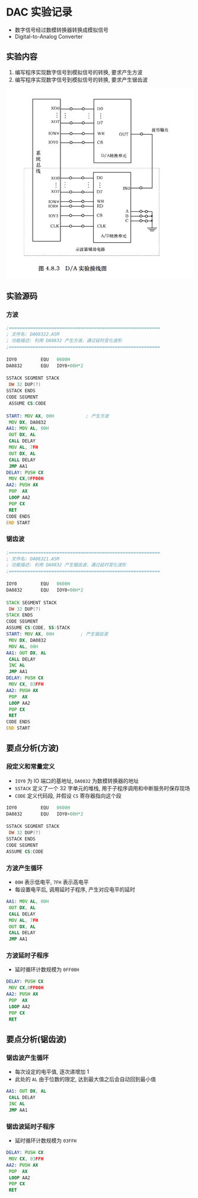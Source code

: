 # DAC 实验记录

- 数字信号经过数模转换器转换成模拟信号
- Digital-to-Analog Converter

## 实验内容

1. 编写程序实现数字信号到模拟信号的转换, 要求产生方波
2. 编写程序实现数字信号到模拟信号的转换, 要求产生锯齿波

![linking diagram](./images/D-A实验接线图.png)

## 实验源码

### 方波

```asm
;=========================================================
; 文件名: DA08322.ASM
; 功能描述: 利用 DA0832 产生方波，通过延时变化波形
;=========================================================

IOY0         EQU   0600H 
DA0832       EQU   IOY0+00H*2

SSTACK SEGMENT STACK
 DW 32 DUP(?)
SSTACK ENDS
CODE SEGMENT
 ASSUME CS:CODE

START: MOV AX, 00H            ; 产生方波
 MOV DX, DA0832
AA1: MOV AL, 00H
 OUT DX, AL
 CALL DELAY
 MOV AL, 7FH
 OUT DX, AL
 CALL DELAY
 JMP AA1
DELAY: PUSH CX
 MOV CX,0FF00H
AA2: PUSH AX
 POP  AX
 LOOP AA2
 POP CX
 RET
CODE ENDS
END START
```

### 锯齿波

```asm
;=========================================================
; 文件名: DA08321.ASM
; 功能描述: 利用 DA0832 产生锯齿波，通过延时变化波形
;=========================================================

IOY0         EQU   0600H 
DA0832       EQU   IOY0+00H*2

STACK SEGMENT STACK
 DW 32 DUP(?)
STACK ENDS
CODE SEGMENT
ASSUME CS:CODE, SS:STACK
START: MOV AX, 00H          ; 产生锯齿波
 MOV DX, DA0832
 MOV AL, 00H
AA1: OUT DX, AL
 CALL DELAY
 INC AL
 JMP AA1  
DELAY: PUSH CX
 MOV CX, 03FFH
AA2: PUSH AX
 POP  AX
 LOOP AA2
 POP CX
 RET  
CODE ENDS
END START
```

## 要点分析(方波)

### 段定义和常量定义

- `IOY0` 为 IO 端口的基地址, `DA0832` 为数模转换器的地址
- `SSTACK` 定义了一个 32 字单元的堆栈, 用于子程序调用和中断服务时保存现场
- `CODE` 定义代码段, 并假设 `CS` 寄存器指向这个段

```asm
IOY0         EQU   0600H 
DA0832       EQU   IOY0+00H*2

SSTACK SEGMENT STACK
 DW 32 DUP(?)
SSTACK ENDS
CODE SEGMENT
ASSUME CS:CODE
```

### 方波产生循环

- `00H` 表示低电平, `7FH` 表示高电平
- 每设置电平后, 调用延时子程序, 产生对应电平的延时

```asm
AA1: MOV AL, 00H
 OUT DX, AL
 CALL DELAY
 MOV AL, 7FH
 OUT DX, AL
 CALL DELAY
 JMP AA1
```

### 方波延时子程序

- 延时循环计数规模为 `0FF00H`

```asm
DELAY: PUSH CX
 MOV CX,0FF00H
AA2: PUSH AX
 POP  AX
 LOOP AA2
 POP CX
 RET
```

## 要点分析(锯齿波)

### 锯齿波产生循环

- 每次设定的电平值, 逐次递增加 1
- 此处的 `AL` 由于位数的限定, 达到最大值之后会自动回到最小值

```asm
AA1: OUT DX, AL
 CALL DELAY
 INC AL
 JMP AA1
```

### 锯齿波延时子程序

- 延时循环计数规模为 `03FFH`

```asm
DELAY: PUSH CX
 MOV CX, 03FFH
AA2: PUSH AX
 POP  AX
 LOOP AA2
 POP CX
 RET
```
